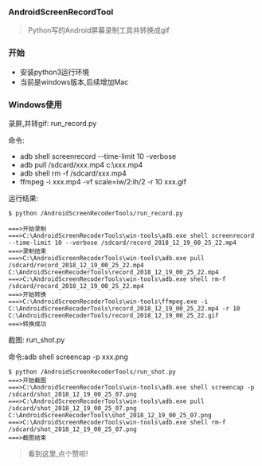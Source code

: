 ### AndroidScreenRecordTool

> Python写的Android屏幕录制工具并转换成gif



### 开始

- 安装python3运行环境
- 当前是windows版本,后续增加Mac

### Windows使用

录屏,并转gif: run_record.py

命令: 

- adb shell screenrecord --time-limit 10 -verbose
- adb pull /sdcard/xxx.mp4 c:\\xxx.mp4
- adb shell rm -f /sdcard/xxx.mp4
- ffmpeg -i xxx.mp4 -vf scale=iw/2:ih/2 -r 10 xxx.gif

运行结果:

```
$ python /AndroidScreenRecoderTools/run_record.py

===>开始录制
===>C:\AndroidScreenRecoderTools\win-tools\adb.exe shell screenrecord --time-limit 10 --verbose /sdcard/record_2018_12_19_00_25_22.mp4
===>录制结束
===>C:\AndroidScreenRecoderTools\win-tools\adb.exe pull /sdcard/record_2018_12_19_00_25_22.mp4 C:\AndroidScreenRecoderTools\record_2018_12_19_00_25_22.mp4
===>C:\AndroidScreenRecoderTools\win-tools\adb.exe shell rm-f /sdcard/record_2018_12_19_00_25_22.mp4
===>开始转换
===>C:\AndroidScreenRecoderTools\win-tools\ffmpeg.exe -i C:\AndroidScreenRecoderTools\record_2018_12_19_00_25_22.mp4 -r 10 C:\AndroidScreenRecoderTools/record_2018_12_19_00_25_22.gif
===>转换成功

```

截图: run_shot.py

命令:adb shell screencap -p xxx.png

```
$ python /AndroidScreenRecoderTools/run_shot.py
===>开始截图
===>C:\AndroidScreenRecoderTools\win-tools\adb.exe shell screencap -p /sdcard/shot_2018_12_19_00_25_07.png
===>C:\AndroidScreenRecoderTools\win-tools\adb.exe pull /sdcard/shot_2018_12_19_00_25_07.png C:\AndroidScreenRecoderTools\shot_2018_12_19_00_25_07.png
===>C:\AndroidScreenRecoderTools\win-tools\adb.exe shell rm-f /sdcard/shot_2018_12_19_00_25_07.png
===>截图结束
```



> 看到这里,点个赞呗!